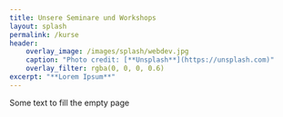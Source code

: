 ```yaml
---
title: Unsere Seminare und Workshops
layout: splash
permalink: /kurse
header:
    overlay_image: /images/splash/webdev.jpg
    caption: "Photo credit: [**Unsplash**](https://unsplash.com)"
    overlay_filter: rgba(0, 0, 0, 0.6)
excerpt: "**Lorem Ipsum**"
---
```


Some text to fill the empty page